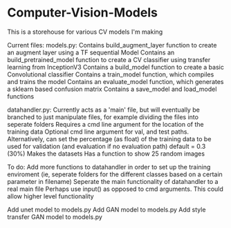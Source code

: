# Computer-Vision-Models
This is a storehouse for various CV models I'm making

Current files:
models.py:
  Contains build_augment_layer function to create an augment layer using a TF sequential Model
  Contains an build_pretrained_model function to create a CV classifier using transfer learning from InceptionV3
  Contains a build_model function to create a basic Convolutional classifier
  Contains a train_model function, which compiles and trains the model
  Contains an evaluate_model function, which generates a sklearn based confusion matrix
  Contains a save_model and load_model functions
  
datahandler.py:
  Currently acts as a 'main' file, but will eventually be branched to just manipulate files, for example dividing the files into seperate folders
  Requires a cmd line argument for the location of the training data
  Optional cmd line argument for val, and test paths. Alternatively, can set the percentage (as float) of the training data to be used for validation (and evaluation if no evaluation path) default = 0.3 (30%)
  Makes the datasets
  Has a function to show 25 random images
  
To do:
  Add more functions to datahandler in order to set up the training enviroment (ie, seperate folders for the different classes based on a certain parameter in filename)
  Seperate the main functionality of datahandler to a real main file
  Perhaps use input() as opposed to cmd arguments. This could allow higher level functionality
  
  Add unet model to models.py
  Add GAN model to models.py
  Add style transfer GAN model to models.py
